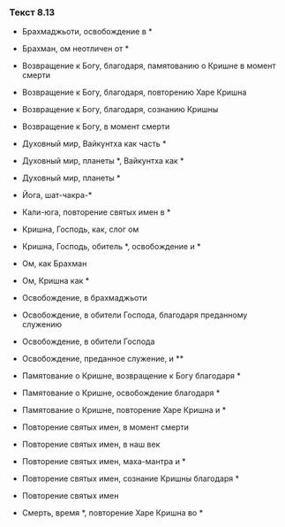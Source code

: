 ### Текст 8.13

- Брахмаджьоти, освобождение в *

- Брахман, ом неотличен от *

- Возвращение к Богу, благодаря, памятованию о Кришне в момент смерти

- Возвращение к Богу, благодаря, повторению Харе Кришна

- Возвращение к Богу, благодаря, сознанию Кришны

- Возвращение к Богу, в момент смерти

- Духовный мир, Вайкунтха как часть *

- Духовный мир, планеты *, Вайкунтха как *

- Духовный мир, планеты *

- Йога, шат-чакра-*

- Кали-юга, повторение святых имен в *

- Кришна, Господь, как, слог ом

- Кришна, Господь, обитель *, освобождение и *

- Ом, как Брахман

- Ом, Кришна как *

- Освобождение, в брахмаджьоти

- Освобождение, в обители Господа, благодаря преданному служению

- Освобождение, в обители Господа

- Освобождение, преданное служение, и **

- Памятование о Кришне, возвращение к Богу благодаря *

- Памятование о Кришне, освобождение благодаря *

- Памятование о Кришне, повторение Харе Кришна и *

- Повторение святых имен, в момент смерти

- Повторение святых имен, в наш век

- Повторение святых имен, маха-мантра и *

- Повторение святых имен, сознание Кришны благодаря *

- Повторение святых имен

- Смерть, время *, повторение Харе Кришна во *
	
